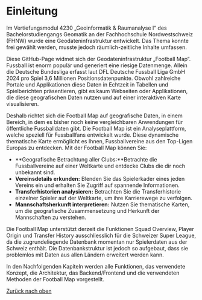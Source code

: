 # Einleitung
<a id="top"></a>
Im Vertiefungsmodul 4230 „Geoinformatik & Raumanalyse I“ des Bachelorstudiengangs Geomatik an der Fachhochschule Nordwestschweiz (FHNW) wurde eine Geodateninfrastruktur entwickelt. Das Thema konnte frei gewählt werden, musste jedoch räumlich-zeitliche Inhalte umfassen.

Diese GitHub-Page widmet sich der Geodateninfrastruktur „Football Map“. Fussball ist enorm populär und generiert eine riesige Datenmenge. Allein die Deutsche Bundesliga erfasst laut DFL Deutsche Fussball Liga GmbH 2024 pro Spiel 3,6 Millionen Positionsdatenpunkte. Obwohl zahlreiche Portale und Applikationen diese Daten in Echtzeit in Tabellen und Spielberichten präsentieren, gibt es kaum Webseiten oder Applikationen, die diese geografischen Daten nutzen und auf einer interaktiven Karte visualisieren.

Deshalb richtet sich die Football Map auf geografische Daten, in einem Bereich, in dem es bisher noch keine vergleichbaren Anwendungen für öffentliche Fussballdaten gibt. Die Football Map ist ein Analyseplattform, welche speziell für Fussballfans entwickelt wurde. Diese dynamische thematische Karte ermöglicht es Ihnen, Fussballvereine aus den Top-Ligen Europas zu entdecken. Mit der Football Map können Sie:

- **Geografische Betrachtung aller Clubs:**Betrachte die Fussballvereine auf einer Weltkarte und entdecke Clubs die dir noch unbekannt sind.
- **Vereinsdetails erkunden:** Blenden Sie das Spielerkader eines jeden Vereins ein und erhalten Sie Zugriff auf spannende Informationen.
- **Transferhistorien analysieren:** Betrachten Sie die Transferhistorie einzelner Spieler auf der Weltkarte, um ihre Karrierewege zu verfolgen.
- **Mannschaftsherkunft interpretieren:** Nutzen Sie thematische Karten, um die geografische Zusammensetzung und Herkunft der Mannschaften zu verstehen.

Die Football Map unterstützt derzeit die Funktionen Squad Overview, Player Origin und Transfer History ausschliesslich für die Schweizer Super League, da die zugrundeliegende Datenbank momentan nur Spielerdaten aus der Schweiz enthält. Die Datenbankstruktur ist jedoch so aufgebaut, dass sie problemlos mit Daten aus allen Ländern erweitert werden kann.

In den Nachfolgenden Kapiteln werden alle Funktionen, das verwendete Konzept, die Architektur, das Backend/Frontend und die verwendeten Methoden der Football Map vorgestellt.


[Zurück nach oben](#top)